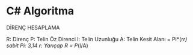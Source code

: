 # C# Algoritma

DİRENÇ HESAPLAMA

   R: Direnç 
   P: Telin Öz Direnci
   l: Telin Uzunluğu
   A: Telin Kesit Alanı = Pi*(r*r) sabit Pi: 3,14 r: Yarıçap
   R = P*(l/A) 
           
